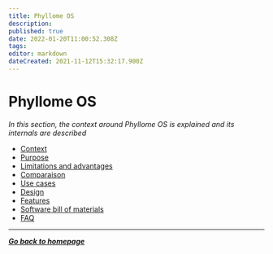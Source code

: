 ```yaml
---
title: Phyllome OS
description: 
published: true
date: 2022-01-20T11:00:52.308Z
tags: 
editor: markdown
dateCreated: 2021-11-12T15:32:17.900Z
---
```


# Phyllome OS

*In this section, the context around Phyllome OS is explained and its internals are described* 

* [Context](/phyllomeos/context)
* [Purpose](/phyllomeos/purpose)
* [Limitations and advantages](/phyllomeos/cons-and-pros)
* [Comparaison](/phyllomeos/comparaison)
* [Use cases](/phyllomeos/use-cases)
* [Design](/phyllomeos/design)
* [Features](/phyllomeos/features)
* [Software bill of materials](/phyllomeos/sbom)
* [FAQ](/phyllomeos/faq)

---

*[**Go back to homepage**](/)*